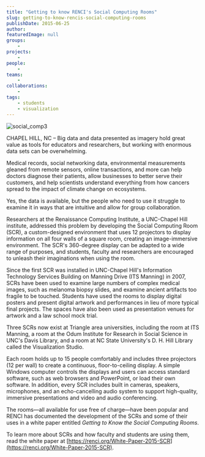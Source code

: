 ```yaml
---
title: "Getting to know RENCI's Social Computing Rooms"
slug: getting-to-know-rencis-social-computing-rooms
publishDate: 2015-06-25
author: 
featuredImage: null
groups:
    - 
projects:
    - 
people:
    - 
teams: 
    - 
collaborations:
    - 
tags:
    - students
    - visualization
---
```

![social_comp3](https://renci.org/wp-content/uploads/2015/06/social_comp3.jpeg)

CHAPEL HILL, NC – Big data and data presented as imagery hold great value as tools for educators and researchers, but working with enormous data sets can be overwhelming.

Medical records, social networking data, environmental measurements gleaned from remote sensors, online transactions, and more can help doctors diagnose their patients, allow businesses to better serve their customers, and help scientists understand everything from how cancers spread to the impact of climate change on ecosystems.

Yes, the data is available, but the people who need to use it struggle to examine it in ways that are intuitive and allow for group collaboration.

Researchers at the Renaissance Computing Institute, a UNC-Chapel Hill institute, addressed this problem by developing the Social Computing Room (SCR), a custom-designed environment that uses 12 projectors to display information on all four walls of a square room, creating an image-immersive environment. The SCR's 360-degree display can be adapted to a wide range of purposes, and students, faculty and researchers are encouraged to unleash their imaginations when using the room.

Since the first SCR was installed in UNC-Chapel Hill's Information Technology Services Building on Manning Drive (ITS Manning) in 2007, SCRs have been used to examine large numbers of complex medical images, such as melanoma biopsy slides, and examine ancient artifacts too fragile to be touched. Students have used the rooms to display digital posters and present digital artwork and performances in lieu of more typical final projects. The spaces have also been used as presentation venues for artwork and a law school mock trial.

Three SCRs now exist at Triangle area universities, including the room at ITS Manning, a room at the Odum Institute for Research in Social Science in UNC's Davis Library, and a room at NC State University's D. H. Hill Library called the Visualization Studio.

Each room holds up to 15 people comfortably and includes three projectors (12 per wall) to create a continuous, floor-to-ceiling display. A simple Windows computer controls the displays and users can access standard software, such as web browsers and PowerPoint, or load their own software. In addition, every SCR includes built in cameras, speakers, microphones, and an echo-cancelling audio system to support high-quality, immersive presentations and video and audio conferencing.

The rooms—all available for use free of charge—have been popular and RENCI has documented the development of the SCRs and some of their uses in a white paper entitled _Getting to Know the Social Computing Rooms_.

To learn more about SCRs and how faculty and students are using them, read the white paper at [https://renci.org/White-Paper-2015-SCR](https://renci.org/White-Paper-2015-SCR).
